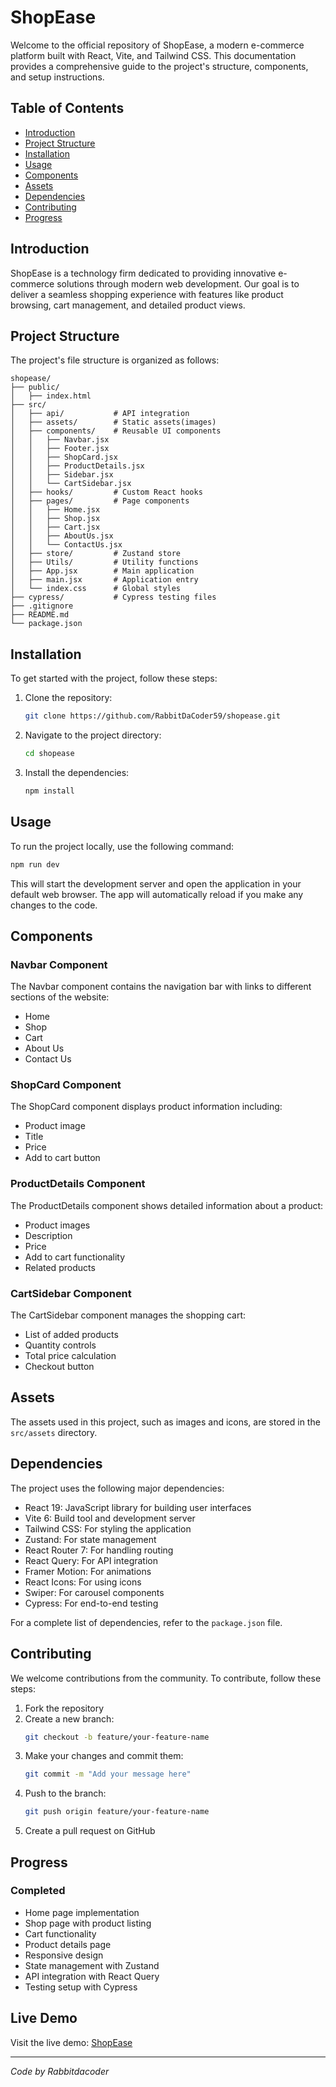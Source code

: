 # ShopEase

Welcome to the official repository of ShopEase, a modern e-commerce platform built with React, Vite, and Tailwind CSS. This documentation provides a comprehensive guide to the project's structure, components, and setup instructions.

## Table of Contents

- [Introduction](#introduction)
- [Project Structure](#project-structure)
- [Installation](#installation)
- [Usage](#usage)
- [Components](#components)
- [Assets](#assets)
- [Dependencies](#dependencies)
- [Contributing](#contributing)
- [Progress](#progress)

## Introduction

ShopEase is a technology firm dedicated to providing innovative e-commerce solutions through modern web development. Our goal is to deliver a seamless shopping experience with features like product browsing, cart management, and detailed product views.

## Project Structure

The project's file structure is organized as follows:

```
shopease/
├── public/
│   ├── index.html
├── src/
│   ├── api/           # API integration
│   ├── assets/        # Static assets(images)
│   ├── components/    # Reusable UI components
│   │   ├── Navbar.jsx
│   │   ├── Footer.jsx
│   │   ├── ShopCard.jsx
│   │   ├── ProductDetails.jsx
│   │   ├── Sidebar.jsx
│   │   └── CartSidebar.jsx
│   ├── hooks/         # Custom React hooks
│   ├── pages/         # Page components
│   │   ├── Home.jsx
│   │   ├── Shop.jsx
│   │   ├── Cart.jsx
│   │   ├── AboutUs.jsx
│   │   └── ContactUs.jsx
│   ├── store/         # Zustand store
│   ├── Utils/         # Utility functions
│   ├── App.jsx        # Main application
│   ├── main.jsx       # Application entry
│   └── index.css      # Global styles
├── cypress/           # Cypress testing files
├── .gitignore
├── README.md
└── package.json
```

## Installation

To get started with the project, follow these steps:

1. Clone the repository:

   ```bash
   git clone https://github.com/RabbitDaCoder59/shopease.git
   ```

2. Navigate to the project directory:

   ```bash
   cd shopease
   ```

3. Install the dependencies:
   ```bash
   npm install
   ```

## Usage

To run the project locally, use the following command:

```bash
npm run dev
```

This will start the development server and open the application in your default web browser. The app will automatically reload if you make any changes to the code.

## Components

### Navbar Component

The Navbar component contains the navigation bar with links to different sections of the website:

- Home
- Shop
- Cart
- About Us
- Contact Us

### ShopCard Component

The ShopCard component displays product information including:

- Product image
- Title
- Price
- Add to cart button

### ProductDetails Component

The ProductDetails component shows detailed information about a product:

- Product images
- Description
- Price
- Add to cart functionality
- Related products

### CartSidebar Component

The CartSidebar component manages the shopping cart:

- List of added products
- Quantity controls
- Total price calculation
- Checkout button

## Assets

The assets used in this project, such as images and icons, are stored in the `src/assets` directory.

## Dependencies

The project uses the following major dependencies:

- React 19: JavaScript library for building user interfaces
- Vite 6: Build tool and development server
- Tailwind CSS: For styling the application
- Zustand: For state management
- React Router 7: For handling routing
- React Query: For API integration
- Framer Motion: For animations
- React Icons: For using icons
- Swiper: For carousel components
- Cypress: For end-to-end testing

For a complete list of dependencies, refer to the `package.json` file.

## Contributing

We welcome contributions from the community. To contribute, follow these steps:

1. Fork the repository
2. Create a new branch:
   ```bash
   git checkout -b feature/your-feature-name
   ```
3. Make your changes and commit them:
   ```bash
   git commit -m "Add your message here"
   ```
4. Push to the branch:
   ```bash
   git push origin feature/your-feature-name
   ```
5. Create a pull request on GitHub

## Progress

### Completed

- Home page implementation
- Shop page with product listing
- Cart functionality
- Product details page
- Responsive design
- State management with Zustand
- API integration with React Query
- Testing setup with Cypress

## Live Demo

Visit the live demo: [ShopEase](https://shopease-green.vercel.app)

---

_Code by Rabbitdacoder_
